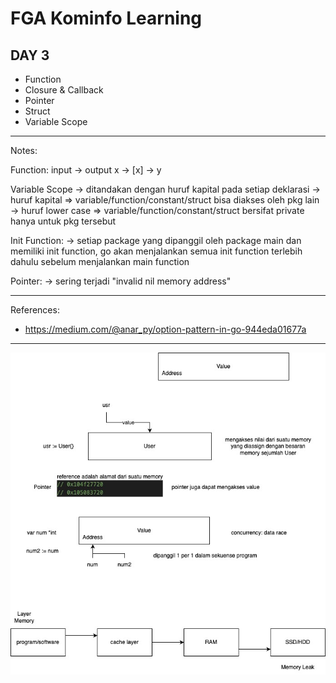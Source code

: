 # FGA Kominfo Learning

## DAY 3
- Function
- Closure & Callback
- Pointer
- Struct
- Variable Scope

---
Notes:

Function:
input -> output
x -> [x] -> y

Variable Scope
-> ditandakan dengan huruf kapital pada setiap deklarasi
    -> huruf kapital => variable/function/constant/struct bisa diakses oleh pkg lain
    -> huruf lower case => variable/function/constant/struct bersifat private hanya untuk pkg tersebut

Init Function:
-> setiap package yang dipanggil oleh package main
dan memiliki init function, go akan menjalankan 
semua init function terlebih dahulu
sebelum menjalankan main function

Pointer:
-> sering terjadi "invalid nil memory address"

---
References:
- https://medium.com/@anar_py/option-pattern-in-go-944eda01677a

---
![alt day3](./day3.jpg)